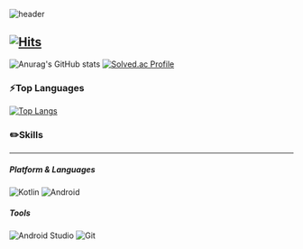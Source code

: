 ![header](https://capsule-render.vercel.app/api?type=waving&color=auto&height=210&reversal=true&text=Hello%20SwWorld&fontSize=70)

[![Hits](https://hits.seeyoufarm.com/api/count/incr/badge.svg?url=https%3A%2F%2Fgithub.com%2Fgjbae1212%2Fhit-kimsw215&count_bg=%236A81F1&title_bg=%23A052F7&icon=&icon_color=%23E7E7E7&title=hits&edge_flat=false)](https://hits.seeyoufarm.com)
---
![Anurag's GitHub stats](https://github-readme-stats.vercel.app/api?username=kimsw215&show_icons=true&theme=radical)
[![Solved.ac Profile](http://mazassumnida.wtf/api/v2/generate_badge?boj=kimsw215)](https://solved.ac/kimsw215/)

### ⚡Top Languages
[![Top Langs](https://github-readme-stats.vercel.app/api/top-langs/?username=kimsw215&layout=compact)](https://github.com/anuraghazra/github-readme-stats)

### ✏️Skills
---
##### Platform & Languages
![Kotlin](https://img.shields.io/badge/Kotlin-7F52FF.svg?&style=for-the-badge&logo=Kotlin&logoColor=FFFFFF) ![Android](https://img.shields.io/badge/Android-3DDC84.svg?&style=for-the-badge&logo=ANdroid&logoColor=FFFFFF) 

##### Tools
![Android Studio](https://img.shields.io/badge/Android%20Studio-3DDC84.svg?&style=for-the-badge&logo=Android%20Studio&logoColor=white) ![Git](https://img.shields.io/badge/Git-F05032.svg?&style=for-the-badge&logo=Git&logoColor=FFFFFF)

<!--
**kimsw215/kimsw215** is a ✨ _special_ ✨ repository because its `README.md` (this file) appears on your GitHub profile.

Here are some ideas to get you started:

- 🔭 I’m currently working on ...
- 🌱 I’m currently learning ...
- 👯 I’m looking to collaborate on ...
- 🤔 I’m looking for help with ...
- 💬 Ask me about ...
- 📫 How to reach me: ...
- 😄 Pronouns: ...
- ⚡ Fun fact: ...
-->
